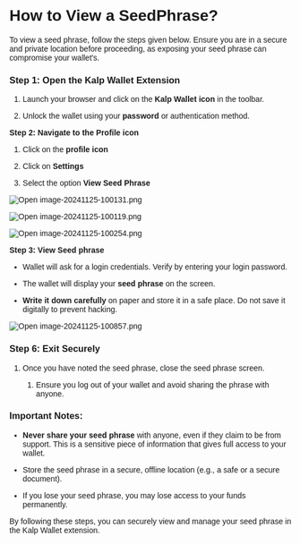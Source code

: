 <style>  body { font-family: "Source Sans 3", sans-serif!important; }</style>
<link href="https://fonts.googleapis.com/css2?family=Source+Sans+3:ital,wght@0,200..900;1,200..900&display=swap" rel="stylesheet">    
<link rel="stylesheet" href="https://fonts.googleapis.com/icon?family=Material+Icons">

# How to View a SeedPhrase?

To view a seed phrase, follow the steps given below. Ensure you are in a secure and private location before proceeding, as exposing your seed phrase can compromise your wallet's.

### **Step 1: Open the Kalp Wallet Extension**

1.  Launch your browser and click on the **Kalp Wallet icon** in the toolbar.
    
2.  Unlock the wallet using your **password** or authentication method.
    

**Step 2: Navigate to the Profile icon**

1.  Click on the **profile icon**
    
2.  Click on **Settings**
    
3.  Select the option **View Seed Phrase**
    

![Open image-20241125-100131.png](https://doc-images-kalp-studio.s3.ap-south-1.amazonaws.com/Extension+Images/How+to+view+Seedphrase/I1.png)

![Open image-20241125-100119.png](https://doc-images-kalp-studio.s3.ap-south-1.amazonaws.com/Extension+Images/How+to+view+Seedphrase/I2.png)

![Open image-20241125-100254.png](https://doc-images-kalp-studio.s3.ap-south-1.amazonaws.com/Extension+Images/How+to+view+Seedphrase/I3.png)


**Step 3: View Seed phrase**

-   Wallet will ask for a login credentials. Verify by entering your login password.
    
-   The wallet will display your **seed phrase** on the screen.
    
-   **Write it down carefully** on paper and store it in a safe place. Do not save it digitally to prevent hacking.
    

![Open image-20241125-100857.png](https://doc-images-kalp-studio.s3.ap-south-1.amazonaws.com/Extension+Images/How+to+view+Seedphrase/I4.png)


### **Step 6: Exit Securely**

1.  Once you have noted the seed phrase, close the seed phrase screen.
    
    1.  Ensure you log out of your wallet and avoid sharing the phrase with anyone.
        

### **Important Notes:**

-   **Never share your seed phrase** with anyone, even if they claim to be from support. This is a sensitive piece of information that gives full access to your wallet.
    
-   Store the seed phrase in a secure, offline location (e.g., a safe or a secure document).
    
-   If you lose your seed phrase, you may lose access to your funds permanently.
    

By following these steps, you can securely view and manage your seed phrase in the Kalp Wallet extension.